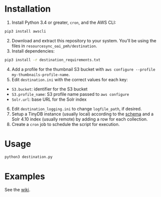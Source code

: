 # Installation

1. Install Python 3.4 or greater, `cron`, and the AWS CLI:
  ```bash
  pip3 install awscli
  ```
2. Download and extract this repository to your system. You'll be using the files in `resourcesync_oai_pmh/destination`.
3. Install dependencies:
  ```bash
  pip3 install -r destination_requirements.txt
  ```
4. Add a profile for the thumbnail S3 bucket with `aws configure --profile my-thumbnails-profile-name`.
5. Edit `destination.ini` with the correct values for each key:
  - `S3.bucket`: identifier for the S3 bucket
  - `S3.profile_name`: S3 profile name passed to `aws configure`
  - `Solr.url`: base URL for the Solr index
6. Edit `destination_logging.ini` to change `logfile_path`, if desired.
7. Setup a TinyDB instance (usually local) according to the [schema](https://github.com/UCLALibrary/resourcesync-oai-pmh/wiki/Table-Schemas#destination) and a Solr 4.10 index (usually remote) by adding a row for each collection.
8. Create a `cron` job to schedule the script for execution.

# Usage

```bash
python3 destination.py
```

# Examples

See the [wiki](https://github.com/UCLALibrary/resourcesync-oai-pmh/wiki).
